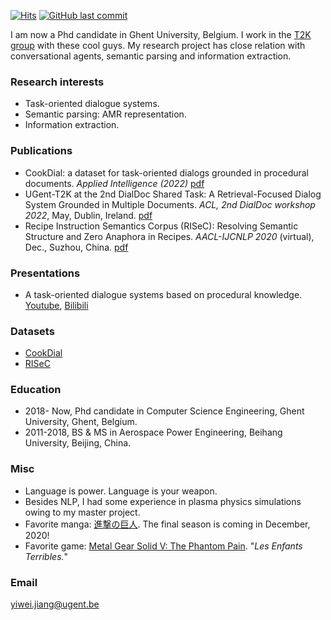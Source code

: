 [![Hits](https://hits.seeyoufarm.com/api/count/incr/badge.svg?url=https%3A%2F%2Fyiweijiang2015.github.io&count_bg=%2379C83D&title_bg=%23555555&icon=&icon_color=%23E7E7E7&title=Visitors&edge_flat=false)](https://hits.seeyoufarm.com)
[![GitHub last commit](https://img.shields.io/github/last-commit/YiweiJiang2015/YiweiJiang2015.github.io)]()

I am now a Phd candidate in Ghent University, Belgium. 
I work in the [T2K group](https://ugentt2k.github.io/) with these cool guys. 
My research project has close relation with conversational agents, semantic parsing and information extraction.


### Research interests
- Task-oriented dialogue systems.
- Semantic parsing: AMR representation.
- Information extraction.

### Publications
- CookDial: a dataset for task-oriented dialogs grounded in procedural documents. *Applied Intelligence (2022)* [pdf](https://rdcu.be/cPJ2q)
- UGent-T2K at the 2nd DialDoc Shared Task: A Retrieval-Focused Dialog System Grounded in Multiple Documents. *ACL, 2nd DialDoc workshop 2022*, May, Dublin, Ireland. [pdf](https://aclanthology.org/2022.dialdoc-1.12/)
- Recipe Instruction Semantics Corpus (RISeC): Resolving Semantic Structure and Zero Anaphora in Recipes. *AACL-IJCNLP 2020* (virtual), Dec., Suzhou, China. [pdf](https://www.aclweb.org/anthology/2020.aacl-main.82)

### Presentations
- A task-oriented dialogue systems based on procedural knowledge. [Youtube](https://youtu.be/x_ztjVtE_KY), [Bilibili](https://www.bilibili.com/video/BV1yA411F7yK?share_source=copy_web)

### Datasets
- [CookDial](https://github.com/YiweiJiang2015/CookDial)
- [RISeC](https://github.com/YiweiJiang2015/RISeC)

### Education
- 2018- Now, Phd candidate in Computer Science Engineering, Ghent University, Ghent, Belgium.
- 2011-2018, BS & MS in Aerospace Power Engineering, Beihang University, Beijing, China.

### Misc
- Language is power. Language is your weapon.
- Besides NLP, I had some experience in plasma physics simulations owing to my master project. 
- Favorite manga: [進撃の巨人](https://en.wikipedia.org/wiki/Attack_on_Titan). The final season is coming in December, 2020!
- Favorite game: [Metal Gear Solid V: The Phantom Pain](https://en.wikipedia.org/wiki/Metal_Gear_Solid_V:_The_Phantom_Pain). "*Les Enfants Terribles.*"


### Email
yiwei.jiang@ugent.be

